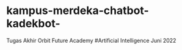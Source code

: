 # kampus-merdeka-chatbot-kadekbot-
Tugas Akhir Orbit Future Academy #Artificial Intelligence
Juni 2022
